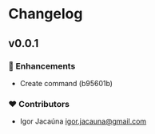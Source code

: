 # Changelog


## v0.0.1


### 🚀 Enhancements

  - Create command (b95601b)

### ❤️  Contributors

- Igor Jacaúna <igor.jacauna@gmail.com>

